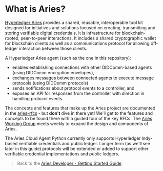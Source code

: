 # What is Aries?

[Hyperledger Aries](https://www.hyperledger.org/projects/aries) provides a shared, reusable, interoperable tool kit designed for initiatives and solutions focused on creating, transmitting and storing verifiable digital credentials. It is infrastructure for blockchain-rooted, peer-to-peer interactions. It includes a shared cryptographic wallet for blockchain clients as well as a communications protocol for allowing off-ledger interaction between those clients.  

A Hyperledger Aries agent (such as the one in this repository):

* enables establishing connections with other DIDComm-based agents (using DIDComm encryption envelopes),
* exchanges messages between connected agents to execute message protocols (using DIDComm protocols)
* sends notifications about protocol events to a controller, and
* exposes an API for responses from the controller with direction in handling protocol events.

The concepts and features that make up the Aries project are documented in the [aries-rfcs](https://github.com/hyperledger/aries-rfcs) - but **don't** dive in there yet! We'll get to the features and concepts to be found there with a guided tour of the key RFCs. The [Aries Working Group](https://wiki.hyperledger.org/display/ARIES/Aries+Working+Group) meets weekly to expand the design and components of Aries.

The Aries Cloud Agent Python currently only supports Hyperledger Indy-based verifiable credentials and public ledger. Longer term (as we'll see later in this guide) protocols will be extended or added to support other verifiable credential implementations and public ledgers.

> Back to the [Aries Developer - Getting Started Guide](./README.md).
>